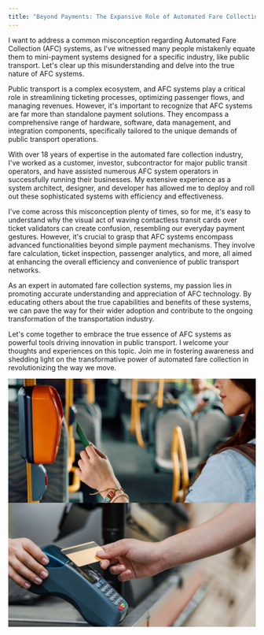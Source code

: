 ```yaml
---
title: "Beyond Payments: The Expansive Role of Automated Fare Collection Systems"
---
```


I want to address a common misconception regarding Automated Fare Collection (AFC) systems, as I've witnessed many people mistakenly equate them to mini-payment systems designed for a specific industry, like public transport. Let's clear up this misunderstanding and delve into the true nature of AFC systems.

Public transport is a complex ecosystem, and AFC systems play a critical role in streamlining ticketing processes, optimizing passenger flows, and managing revenues. However, it's important to recognize that AFC systems are far more than standalone payment solutions. They encompass a comprehensive range of hardware, software, data management, and integration components, specifically tailored to the unique demands of public transport operations.

With over 18 years of expertise in the automated fare collection industry, I've worked as a customer, investor, subcontractor for major public transit operators, and have assisted numerous AFC system operators in successfully running their businesses. My extensive experience as a system architect, designer, and developer has allowed me to deploy and roll out these sophisticated systems with efficiency and effectiveness.

I've come across this misconception plenty of times, so for me, it's easy to understand why the visual act of waving contactless transit cards over ticket validators can create confusion, resembling our everyday payment gestures. However, it's crucial to grasp that AFC systems encompass advanced functionalities beyond simple payment mechanisms. They involve fare calculation, ticket inspection, passenger analytics, and more, all aimed at enhancing the overall efficiency and convenience of public transport networks.

As an expert in automated fare collection systems, my passion lies in promoting accurate understanding and appreciation of AFC technology. By educating others about the true capabilities and benefits of these systems, we can pave the way for their wider adoption and contribute to the ongoing transformation of the transportation industry.

Let's come together to embrace the true essence of AFC systems as powerful tools driving innovation in public transport. I welcome your thoughts and experiences on this topic. Join me in fostering awareness and shedding light on the transformative power of automated fare collection in revolutionizing the way we move.

![Beyond Payments AFC Role](/images/afc.expert-2023-05-30-beyond-payments-afc-role.jpeg)